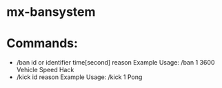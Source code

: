 # mx-bansystem

# Commands:

- /ban id or identifier time[second] reason Example Usage: /ban 1 3600 Vehicle Speed Hack
- /kick id reason Example Usage: /kick 1 Pong
